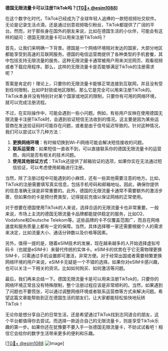 **德国无限流量卡可以注册TikTok吗？[[TG💪+ @esim1088](https://t.me/s/esim1088)]**

在这个数字化时代，TikTok已经成为了全球年轻人追捧的一款短视频社交软件。无论是记录生活点滴，还是通过创意视频吸引粉丝，TikTok都提供了广阔的平台。然而，对于那些身在国外的朋友来说，比如在德国生活的小伙伴，可能会有这样的疑问：德国无限流量卡可以用来注册TikTok吗？

首先，让我们来明确一下背景。德国是一个网络环境相对发达的国家，大部分地区都能享受到高速的互联网服务。德国的电信运营商提供了各种类型的手机套餐，其中包括支持无限流量的服务。这种无限流量卡通常被用户用来浏览网页、观看视频或者下载应用程序。那么，这样的无限流量卡是否能够满足TikTok的注册需求呢？

答案是肯定的！理论上，只要你的无限流量卡能够正常连接到互联网，并且没有受到任何限制，比如IP封锁或地区限制，那么它是完全可以用来注册TikTok的。TikTok本身并没有特别针对某个国家或地区的限制，只要你有可用的网络环境，就可以完成注册流程。

不过，在实际操作中，可能会遇到一些小问题。例如，有些用户反映在使用德国无限流量卡注册TikTok时，会遇到验证短信无法收到的情况。这主要是因为某些运营商在发送验证码时可能存在问题，或者是由于信号延迟导致的。针对这种情况，我们可以尝试以下几种方法：

1. **更换网络环境**：有时候切换到Wi-Fi网络可能会解决短信接收的问题。
2. **联系运营商**：如果短信一直收不到，可以直接联系你的德国无限流量卡的运营商，询问是否有相关的技术问题。
3. **使用其他验证方式**：TikTok还提供了邮箱验证的选项，如果你实在无法通过短信验证，可以考虑使用邮箱进行注册。

当然，除了注册过程中可能遇到的小麻烦，还有一些其他需要注意的地方。比如，TikTok的注册需要填写真实信息，包括手机号码和邮箱地址。因此，确保你提供的信息准确无误是非常重要的。此外，德国的无限流量卡通常不需要额外的激活步骤，但如果你的卡是预付费类型，记得提前充值以保证网络的正常使用。

对于想要在德国使用TikTok的人来说，选择合适的无限流量卡也非常重要。一般来说，市场上主流的德国无限流量卡品牌都能提供稳定的服务，比如O2、Vodafone和Deutsche Telekom等。这些品牌的卡不仅覆盖范围广，而且在网络速度和服务质量上都有一定的保障。当然，具体选择哪一家还需要根据个人的需求来决定，比如流量大小、通话分钟数以及价格等因素。

另外，值得一提的是，随着eSIM技术的发展，现在越来越多的人开始选择虚拟号码卡（也就是eSIM卡）来替代传统的实体卡。eSIM卡的优势在于它无需物理更换SIM卡，只需通过手机设置即可激活，非常方便。对于经常出国或者需要频繁更换网络环境的用户来说，eSIM卡无疑是一个不错的选择。如果你对eSIM卡感兴趣，也可以关注一下相关的资讯，比如如何购买、如何激活等问题。

最后，我们再来总结一下。德国无限流量卡是可以用来注册TikTok的，只要你的网络环境正常且没有特殊限制，整个注册过程应该是非常顺利的。当然，如果遇到了问题也不要慌张，可以通过调整网络环境或者联系运营商等方式来解决问题。希望这篇文章能帮助到正在德国生活的朋友们，让大家都能轻松愉快地玩转TikTok！

无论你是想分享自己的日常生活，还是希望通过TikTok找到志同道合的朋友，这个平台都值得你去尝试。而选择一款适合自己的无限流量卡，则是享受TikTok乐趣的第一步。如果你还在犹豫要不要入手一张德国无限流量卡，不妨试试看吧！相信它会给你的数字生活带来更多的便利和乐趣。

[[TG💪+ @esim1088](https://t.me/s/esim1088) ![Image](https://i.postimg.cc/4NQfJmqS/Snipaste-2025-05-13-00-14-12.png)]